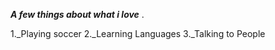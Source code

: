 **_A few things about what i love_** .

 1._Playing soccer
 2._Learning Languages
 3._Talking to People
